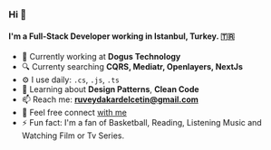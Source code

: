 ### Hi  👋

#### I'm a Full-Stack Developer working in Istanbul, Turkey. 🇹🇷

- 🔭 Currently working at **Dogus Technology**
- 🔍 Currenty searching **CQRS, Mediatr, Openlayers, NextJs**
- ⚙️ I use daily: `.cs`, `.js`, `.ts`
- 🌱 Learning about **Design Patterns**, **Clean Code**
- 📫 Reach me: **ruveydakardelcetin@gmail.com**
- 🔗 Feel free connect [with me](https://www.linkedin.com/in/kardelruveydacetin/)
- ⚡️ Fun fact: I'm a fan of Basketball, Reading, Listening Music and Watching Film or Tv Series.

